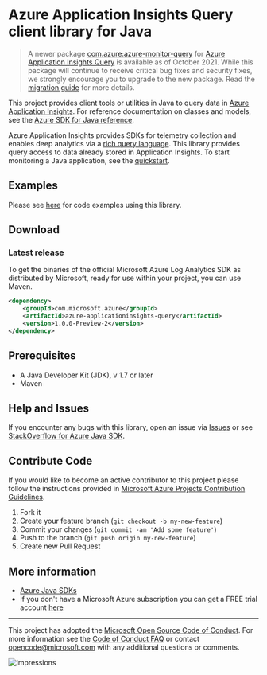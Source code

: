 # Azure Application Insights Query client library for Java

> A newer package [com.azure:azure-monitor-query](https://search.maven.org/artifact/com.azure/azure-monitor-query)
> for [Azure Application Insights Query](https://azure.microsoft.com/services/monitor/) is available as of October 2021. While this
> package will continue to receive critical bug fixes and security fixes, we strongly encourage you to upgrade to the new package.
> Read the [migration guide](https://aka.ms/azsdk/java/migrate/monitorquery) for more details.


This project provides client tools or utilities in Java to query data in [Azure Application Insights](https://azure.microsoft.com/services/application-insights/). For reference documentation on classes and models, see the [Azure SDK for Java reference](https://docs.microsoft.com/java/api/overview/azure/?view=azure-java-stable). 

Azure Application Insights provides SDKs for telemetry collection and enables deep analytics via a [rich query language](https://docs.loganalytics.io/index). This library provides query access to data already stored in Application Insights. To start monitoring a Java application, see the [quickstart](https://docs.microsoft.com/azure/application-insights/app-insights-java-quick-start). 

## Examples

Please see [here](https://github.com/Azure/azure-sdk-for-java/blob/main/sdk/applicationinsights/microsoft-azure-applicationinsights-query/samples/src/main/java/com/microsoft/azure/applicationinsights/query/samples) for code examples using this library. 

## Download

### Latest release

To get the binaries of the official Microsoft Azure Log Analytics SDK as distributed by Microsoft, ready for use within your project, you can use Maven.

[//]: # ({x-version-update-start;com.microsoft.azure:azure-applicationinsights-query;current})
```xml
<dependency>
    <groupId>com.microsoft.azure</groupId>
    <artifactId>azure-applicationinsights-query</artifactId>
    <version>1.0.0-Preview-2</version>
</dependency>
```
[//]: # ({x-version-update-end})

## Prerequisites

- A Java Developer Kit (JDK), v 1.7 or later
- Maven

## Help and Issues

If you encounter any bugs with this library, open an issue via [Issues](https://github.com/Azure/azure-sdk-for-java/issues) or see [StackOverflow for Azure Java SDK](https://stackoverflow.com/questions/tagged/azure-java-sdk).

## Contribute Code

If you would like to become an active contributor to this project please follow the instructions provided in [Microsoft Azure Projects Contribution Guidelines](https://azure.github.io/guidelines.html).

1. Fork it
2. Create your feature branch (`git checkout -b my-new-feature`)
3. Commit your changes (`git commit -am 'Add some feature'`)
4. Push to the branch (`git push origin my-new-feature`)
5. Create new Pull Request

## More information
- [Azure Java SDKs](https://docs.microsoft.com/java/azure/)
- If you don't have a Microsoft Azure subscription you can get a FREE trial account [here](https://go.microsoft.com/fwlink/?LinkId=330212)

---

This project has adopted the [Microsoft Open Source Code of Conduct](https://opensource.microsoft.com/codeofconduct/). For more information see the [Code of Conduct FAQ](https://opensource.microsoft.com/codeofconduct/faq/) or contact [opencode@microsoft.com](mailto:opencode@microsoft.com) with any additional questions or comments.

![Impressions](https://azure-sdk-impressions.azurewebsites.net/api/impressions/azure-sdk-for-java%2Fsdk%2Fapplicationinsights%2Fmicrosoft-azure-applicationinsights-query%2FREADME.png)
